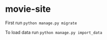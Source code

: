 # movie-site
First run 
`python manage.py migrate`

To load data run
`python manage.py import_data`



